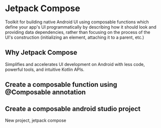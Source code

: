 # Jetpack Compose
Toolkit for building native Android UI using composable functions which define your app's UI programmatically by describing how it should look and providing data dependencies, rather than focusing on the process of the UI's construction (initializing an element, attaching it to a parent, etc.)

## Why Jetpack Compose
Simplifies and accelerates UI development on Android with less code, powerful tools, and intuitive Kotlin APIs.

## Create a composable function using @Composable annotation

## Create a composable android studio project
New project, jetpack compose
